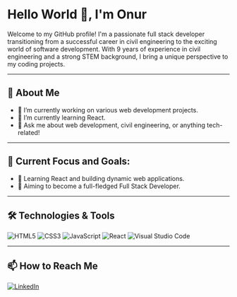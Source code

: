 # Hello World 👋, I'm Onur

Welcome to my GitHub profile! I'm a passionate full stack developer transitioning from a successful career in civil engineering to the exciting world of software development. With 9 years of experience in civil engineering and a strong STEM background, I bring a unique perspective to my coding projects.

---

## 🚀 About Me
- 🔭 I’m currently working on various web development projects.
- 🌱 I’m currently learning React.
- 💬 Ask me about web development, civil engineering, or anything tech-related!

---

## 🌟 Current Focus and Goals:
- 🌱 Learning React and building dynamic web applications.
- 🎯 Aiming to become a full-fledged Full Stack Developer.

---

## 🛠️ Technologies & Tools

![HTML5](https://img.shields.io/badge/-HTML5-E34F26?style=flat-square&logo=html5&logoColor=white)
![CSS3](https://img.shields.io/badge/-CSS3-1572B6?style=flat-square&logo=css3)
![JavaScript](https://img.shields.io/badge/-JavaScript-F7DF1E?style=flat-square&logo=javascript&logoColor=black)
![React](https://img.shields.io/badge/-React-61DAFB?style=flat-square&logo=react&logoColor=black)
![Visual Studio Code](https://img.shields.io/badge/-Visual%20Studio%20Code-007ACC?style=flat-square&logo=visual-studio-code&logoColor=white)

---

## 📫 How to Reach Me

[![LinkedIn](https://img.shields.io/badge/LinkedIn-Profile-blue?style=flat-square&logo=linkedin)](https://www.linkedin.com/in/onurerdinc)
